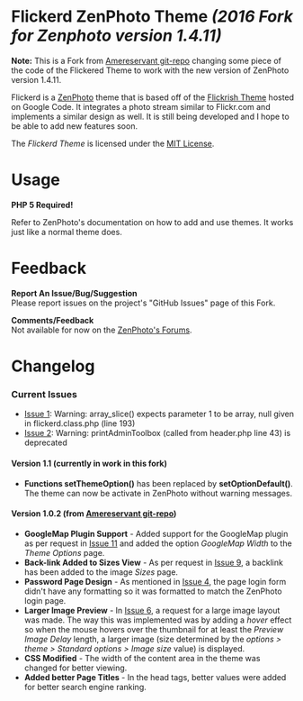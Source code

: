 # Flickerd ZenPhoto Theme *(2016 Fork for Zenphoto version 1.4.11)*

**Note:** This is a Fork from [Amereservant git-repo](http://github.com/amereservant/FlickerdTheme) changing some piece of the code of the Flickered Theme to work with the new version of ZenPhoto version 1.4.11.

Flickerd is a [ZenPhoto](http://www.zenphoto.org) theme that is based off of the [Flickrish Theme](http://code.google.com/p/flickrish/) hosted on Google Code. It integrates a photo stream similar to Flickr.com and implements a similar design as well. It is still being developed and I hope to be able to add new features soon.

The *Flickerd Theme* is licensed under the [MIT License](http://opensource.org/licenses/mit-license.php).

# Usage

**PHP 5 Required!**

Refer to ZenPhoto's documentation on how to add and use themes. It works just like a normal theme does.

# Feedback

**Report An Issue/Bug/Suggestion** <br>
Please report issues on the project's "GitHub Issues" page of this Fork.

**Comments/Feedback** <br>
Not available for now on the [ZenPhoto's Forums](http://www.zenphoto.org/support/).

# Changelog

### Current Issues

- [Issue 1](https://github.com/Kant1-0/FlickerdTheme/issues/1): Warning: array_slice() expects parameter 1 to be array, null given in flickerd.class.php (line 193)
- [Issue 2](https://github.com/Kant1-0/FlickerdTheme/issues/2): Warning: printAdminToolbox (called from header.php line 43) is deprecated

#### Version 1.1 (currently in work in this fork)

- **Functions setThemeOption()** has been replaced by **setOptionDefault()**. The theme can now be activate in ZenPhoto without warning messages.

#### Version 1.0.2 (from [Amereservant git-repo](http://github.com/amereservant/FlickerdTheme))

- **GoogleMap Plugin Support** - Added support for the GoogleMap plugin as per request in [Issue 11](https://github.com/amereservant/FlickerdTheme/issues/11) and added the option *GoogleMap Width* to the *Theme Options* page.
- **Back-link Added to Sizes View** - As per request in [Issue 9](https://github.com/amereservant/FlickerdTheme/issues/9), a backlink has been added to the image *Sizes* page.
- **Password Page Design** - As mentioned in [Issue 4](https://github.com/amereservant/FlickerdTheme/issues/4), the page login form didn't have any formatting so it was formatted to match the ZenPhoto login page.
- **Larger Image Preview** - In [Issue 6](https://github.com/amereservant/FlickerdTheme/issues/6), a request for a large image layout was made. The way this was implemented was by adding a *hover* effect so when the mouse hovers over the thumbnail for at least the *Preview Image Delay* length, a larger image (size determined by the *options > theme > Standard options > Image size* value) is displayed.
- **CSS Modified** - The width of the content area in the theme was changed for better viewing.
- **Added better Page Titles** - In the head tags, better <title></title> values were added for better search engine ranking.
